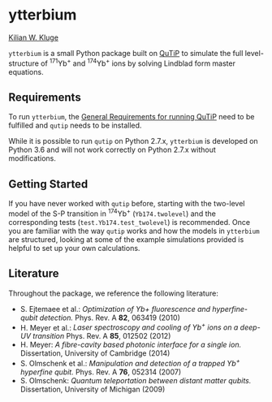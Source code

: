 # ytterbium

[Kilian W. Kluge](http://github.com/ionicsolutions)

`ytterbium` is a small Python package built on [QuTiP](http://github.com/qutip)
to simulate the full level-structure of <sup>171</sup>Yb<sup>+</sup>
and <sup>174</sup>Yb<sup>+</sup> ions by solving Lindblad form master equations.


## Requirements

To run `ytterbium`, the [General Requirements for running QuTiP](http://qutip.org/docs/3.1.0/installation.html)
need to be fulfilled and `qutip` needs to be installed.

While it is possible to run `qutip` on Python 2.7.x, `ytterbium` is developed on Python 3.6
and will not work correctly on Python 2.7.x without modifications.


## Getting Started

If you have never worked with `qutip` before, starting with the two-level model of the
S-P transition in <sup>174</sup>Yb<sup>+</sup> (`Yb174.twolevel`) and the corresponding
tests (`test.Yb174.test_twolevel`) is recommended. Once you are familiar with
the way `qutip` works and how the models in `ytterbium` are structured, looking at some
of the example simulations provided is helpful to set up your own calculations.


## Literature

Throughout the package, we reference the following literature:

- S. Ejtemaee et al.: *Optimization of Yb+ fluorescence and hyperfine-qubit detection.*
  Phys. Rev. A **82**, 063419 (2010)
- H. Meyer et al.: *Laser spectroscopy and cooling of Yb<sup>+</sup> ions on a deep-UV transition*
  Phys. Rev. A **85**, 012502 (2012)
- H. Meyer: *A fibre-cavity based photonic interface for a single ion.*
  Dissertation, University of Cambridge (2014)
- S. Olmschenk et al.: *Manipulation and detection of a trapped Yb<sup>+</sup> hyperfine qubit.*
  Phys. Rev. A **76**, 052314 (2007)
- S. Olmschenk: *Quantum teleportation between distant matter qubits.*
  Dissertation, University of Michigan (2009)
